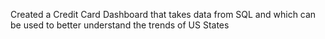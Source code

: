 Created a Credit Card Dashboard
that takes data from SQL and which can be used to better understand the trends of US States
